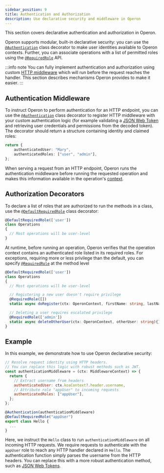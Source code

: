 ```yaml
---
sidebar_position: 9
title: Authentication and Authorization
description: Use declarative security and middleware in Operon
---
```


This section covers declarative authentication and authorization in Operon.

Operon supports modular, built-in declarative security: you can use the [`@Authentication`](../api-reference/decorators#authentication) class decorator to make user identities available to Operon contexts. Further, you can associate operations with a list of permitted roles using the [`@RequiredRole`](../api-reference/decorators#requiredrole) API.

:::info note
You can fully implement authentication and authorization using custom [HTTP middleware](../tutorials/http-serving-tutorial#middleware) which will run before the request reaches the handler. This section describes mechanisms Operon provides to make it easier.
:::

## Authentication Middleware
To instruct Operon to perform authentication for an HTTP endpoint, you can use the [`@Authentication`](../api-reference/decorators#authentication) class decorator to register HTTP middleware with your custom authentication logic (for example validating a [JSON Web Token](https://jwt.io/) and retrieving user credentials and permissions from the decoded token).
The decorator should return a structure containing identity and claimed roles:

```typescript
return {
    authenticatedUser: "Mary",
    authenticatedRoles: ["user", "admin"],
};
```

When serving a request from an HTTP endpoint, Operon runs the authentication middleware before running the requested operation and makes this information available in the operation's [context](../api-reference/contexts#operoncontext).

## Authorization Decorators
To declare a list of roles that are authorized to run the methods in a class, use the [`@DefaultRequiredRole`](../api-reference/decorators#defaultrequiredrole) class decorator:

```typescript
@DefaultRequiredRole(['user'])
class Operations
{
  // Most operations will be user-level
}
```

At runtime, before running an operation, Operon verifies that the operation context contains an authenticated role listed in its required roles.
For exceptions, requiring more or less privilege than the default, you can specify [`@RequiredRole`](../api-reference/decorators#requiredrole) at the method level

```typescript
@DefaultRequiredRole(['user'])
class Operations
{
  // Most operations will be user-level

  // Registering a new user doesn't require privilege
  @RequiredRole([])
  static async doRegister(ctx: OperonContext, firstName: string, lastName: string){}

  // Deleting a user requires escalated privilege
  @RequiredRole(['admin'])
  static async deleteOtherUser(ctx: OperonContext, otherUser: string){}
}
```

## Example
In this example, we demonstrate how to use Operon declarative security:

```javascript
// Resolve request identity using HTTP headers.
// You can replace this logic with robust methods such as JWT.
const authenticationMiddleware = (ctx: MiddlewareContext) => {
  return {
    // Extract username from headers
    authenticatedUser: ctx.koaContext?.header.username,
    // Attribute role "appUser" to incoming requests
    authenticatedRoles: ["appUser"],
  };
};

@Authentication(authenticationMiddleware)
@DefaultRequiredRole("appUser")
export class Hello {
  ...
}
```

Here, we instruct the `Hello` class to run `authenticationMiddleware` on all incoming HTTP requests.
We require requests to authenticate with the `appUser` role to reach any HTTP handler declared in `Hello`.
The authentication function simply parses the username from the HTTP headers.
You can replace this with a more robust authentication method, such as [JSON Web Tokens](https://jwt.io/).

